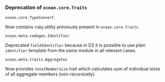 ### Deprecation of `ocean.core.Traits`

`ocean.core.TypeConvert`

Now contains `toDg` utility previously present in `ocean.core.Traits`

`ocean.meta.codegen.Identifier`

Deprecated `fieldIdentifier` because in D2 it is possible to use plain
`identifier` template from the same module in all relevant cases.

`ocean.meta.traits.Aggregates`

Now provides `totalMemberSize` trait which calculates sum of individual sizes
of all aggregate members (non-recursively).

